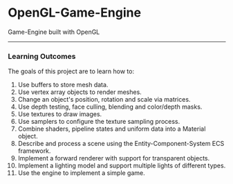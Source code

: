 # OpenGL-Game-Engine
Game-Engine built with OpenGL

---

### Learning Outcomes
The goals of this project are to learn how to:
1. Use buffers to store mesh data.
2. Use vertex array objects to render meshes.
3. Change an object's position, rotation and scale via matrices.
4. Use depth testing, face culling, blending and color/depth masks.
5. Use textures to draw images.
6. Use samplers to configure the texture sampling process.
7. Combine shaders, pipeline states and uniform data into a Material object.
8. Describe and process a scene using the Entity-Component-System ECS framework.
9. Implement a forward renderer with support for transparent objects.
10. Implement a lighting model and support multiple lights of different types.
11. Use the engine to implement a simple game.

